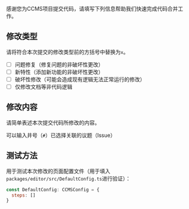感谢您为CCMS项目提交代码，请填写下列信息帮助我们快速完成代码合并工作。

## 修改类型

请将符合本次提交的修改类型前的方括号中替换为`x`。

- [ ] 问题修复（修复问题的非破坏性更改）
- [ ] 新特性（添加新功能的非破坏性更改）
- [ ] 破坏性修改（可能会造成现有逻辑无法正常运行的修改）
- [ ] 仅修改文档等非代码逻辑

## 修改内容

请简单表述本次提交代码所修改的内容。

可以输入井号（`#`）已选择关联的议题（Issue）

## 测试方法

用于测试本次修改的页面配置文件（用于填入`packages/editor/src/DefaultConfig.ts`进行验证）：

```javascript
const DefaultConfig: CCMSConfig = {
  steps: []
}
```
